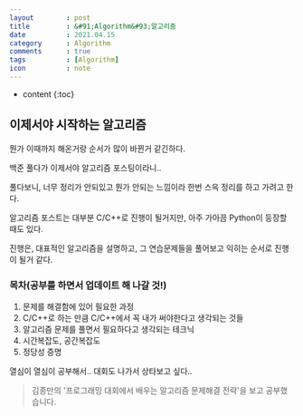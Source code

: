 ```yaml
---
layout        : post
title         : &#91;Algorithm&#93;알고리즘
date          : 2021.04.15
category      : Algorithm
comments      : true
tags          : [Algorithm]
icon          : note
---
```


* content
{:toc}

## 이제서야 시작하는 알고리즘

뭔가 이때까지 해온거랑 순서가 많이 바뀐거 같긴하다.

백준 풀다가 이제서야 알고리즘 포스팅이라니..

풀다보니, 너무 정리가 안되있고 뭔가 안되는 느낌이라 한번 스윽 정리를 하고 가려고 한다.


알고리즘 포스트는 대부분 C/C++로 진행이 될거지만, 아주 가아끔 Python이 등장할 때도 있다.

진행은, 대표적인 알고리즘을 설명하고, 그 연습문제들을 풀어보고 익히는 순서로 진행이 될거 같다.

### 목차(공부를 하면서 업데이트 해 나갈 것!)

1. 문제를 해결함에 있어 필요한 과정
2. C/C++로 하는 만큼 C/C++에서 꼭 내가 써야한다고 생각되는 것들
3. 알고리즘 문제를 풀면서 필요하다고 생각되는 테크닉
4. 시간복잡도, 공간복잡도
5. 정당성 증명



열심이 열심이 공부해서.. 대회도 나가서 상타보고 싶다..

> 김종만의 '프로그래밍 대회에서 배우는 알고리즘 문제해결 전략'을 보고 공부했습니다.